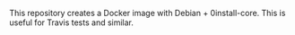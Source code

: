 This repository creates a Docker image with Debian + 0install-core. This is useful for Travis tests and similar.

